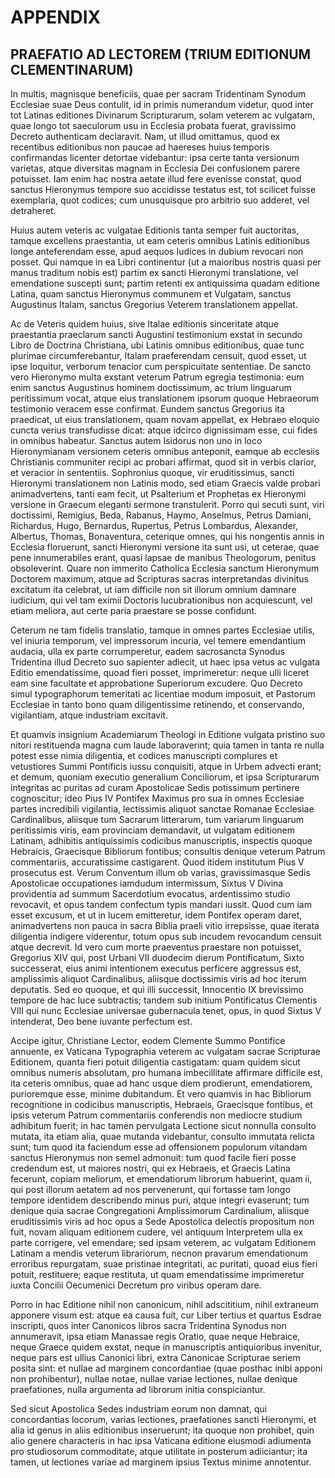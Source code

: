# APPENDIX

## PRAEFATIO AD LECTOREM (TRIUM EDITIONUM CLEMENTINARUM)

In multis, magnisque beneficiis, quae per sacram Tridentinam Synodum Ecclesiae suae Deus contulit, id in primis numerandum videtur, quod inter tot Latinas editiones Divinarum Scripturarum, solam veterem ac vulgatam, quae longo tot saeculorum usu in Ecclesia probata fuerat, gravissimo Decreto authenticam declaravit. Nam, ut illud omittamus, quod ex recentibus editionibus non paucae ad haereses huius temporis confirmandas licenter detortae videbantur: ipsa certe tanta versionum varietas, atque diversitas magnam in Ecclesia Dei confusionem parere potuisset. Iam enim hac nostra aetate illud fere evenisse constat, quod sanctus Hieronymus tempore suo accidisse testatus est, tot scilicet fuisse exemplaria, quot codices; cum unusquisque pro arbitrio suo adderet, vel detraheret.

Huius autem veteris ac vulgatae Editionis tanta semper fuit auctoritas, tamque excellens praestantia, ut eam ceteris omnibus Latinis editionibus longe anteferendam esse, apud aequos Iudices in dubium revocari non posset. Qui namque in ea Libri continentur (ut a maioribus nostris quasi per manus traditum nobis est) partim ex sancti Hieronymi translatione, vel emendatione suscepti sunt; partim retenti ex antiquissima quadam editione Latina, quam sanctus Hieronymus communem et Vulgatam, sanctus Augustinus Italam, sanctus Gregorius Veterem translationem appellat.

Ac de Veteris quidem huius, sive Italae editionis sinceritate atque praestantia praeclarum sancti Augustini testimonium exstat in secundo Libro de Doctrina Christiana, ubi Latinis omnibus editionibus, quae tunc plurimae circumferebantur, Italam praeferendam censuit, quod esset, ut ipse loquitur, verborum tenacior cum perspicuitate sententiae. De sancto vero Hieronymo multa exstant veterum Patrum egregia testimonia: eum enim sanctus Augustinus hominem doctissimum, ac trium linguarum peritissimum vocat, atque eius translationem ipsorum quoque Hebraeorum testimonio veracem esse confirmat. Eundem sanctus Gregorius ita praedicat, ut eius translationem, quam novam appellat, ex Hebraeo eloquio cuncta verius transfudisse dicat: atque idcirco dignissimam esse, cui fides in omnibus habeatur. Sanctus autem Isidorus non uno in loco Hieronymianam versionem ceteris omnibus anteponit, eamque ab ecclesiis Christianis communiter recipi ac probari affirmat, quod sit in verbis clarior, et veracior in sententiis. Sophronius quoque, vir eruditissimus, sancti Hieronymi translationem non Latinis modo, sed etiam Graecis valde probari animadvertens, tanti eam fecit, ut Psalterium et Prophetas ex Hieronymi versione in Graecum eleganti sermone transtulerit. Porro qui secuti sunt, viri doctissimi, Remigius, Beda, Rabanus, Haymo, Anselmus, Petrus Damiani, Richardus, Hugo, Bernardus, Rupertus, Petrus Lombardus, Alexander, Albertus, Thomas, Bonaventura, ceterique omnes, qui his nongentis annis in Ecclesia floruerunt, sancti Hieronymi versione ita sunt usi, ut ceterae, quae pene innumerabiles erant, quasi lapsae de manibus Theologorum, penitus obsoleverint. Quare non immerito Catholica Ecclesia sanctum Hieronymum Doctorem maximum, atque ad Scripturas sacras interpretandas divinitus excitatum ita celebrat, ut iam difficile non sit illorum omnium damnare iudicium, qui vel tam eximii Doctoris lucubrationibus non acquiescunt, vel etiam meliora, aut certe paria praestare se posse confidunt.

Ceterum ne tam fidelis translatio, tamque in omnes partes Ecclesiae utilis, vel iniuria temporum, vel impressorum incuria, vel temere emendantium audacia, ulla ex parte corrumperetur, eadem sacrosancta Synodus Tridentina illud Decreto suo sapienter adiecit, ut haec ipsa vetus ac vulgata Editio emendatissime, quoad fieri posset, imprimeretur: neque ulli liceret eam sine facultate et approbatione Superiorum excudere. Quo Decreto simul typographorum temeritati ac licentiae modum imposuit, et Pastorum Ecclesiae in tanto bono quam diligentissime retinendo, et conservando, vigilantiam, atque industriam excitavit.

Et quamvis insignium Academiarum Theologi in Editione vulgata pristino suo nitori restituenda magna cum laude laboraverint; quia tamen in tanta re nulla potest esse nimia diligentia, et codices manuscripti complures et vetustiores Summi Pontificis iussu conquisiti, atque in Urbem advecti erant; et demum, quoniam executio generalium Conciliorum, et ipsa Scripturarum integritas ac puritas ad curam Apostolicae Sedis potissimum pertinere cognoscitur; ideo Pius IV Pontifex Maximus pro sua in omnes Ecclesiae partes incredibili vigilantia, lectissimis aliquot sanctae Romanae Ecclesiae Cardinalibus, aliisque tum Sacrarum litterarum, tum variarum linguarum peritissimis viris, eam provinciam demandavit, ut vulgatam editionem Latinam, adhibitis antiquissimis codicibus manuscriptis, inspectis quoque Hebraicis, Graecisque Bibliorum fontibus; consultis denique veterum Patrum commentariis, accuratissime castigarent. Quod itidem institutum Pius V prosecutus est. Verum Conventum illum ob varias, gravissimasque Sedis Apostolicae occupationes iamdudum intermissum, Sixtus V Divina providentia ad summum Sacerdotium evocatus, ardentissimo studio revocavit, et opus tandem confectum typis mandari iussit. Quod cum iam esset excusum, et ut in lucem emitteretur, idem Pontifex operam daret, animadvertens non pauca in sacra Biblia praeli vitio irrepsisse, quae iterata diligentia indigere viderentur, totum opus sub incudem revocandum censuit atque decrevit. Id vero cum morte praeventus praestare non potuisset, Gregorius XIV qui, post Urbani VII duodecim dierum Pontificatum, Sixto successerat, eius animi intentionem executus perficere aggressus est, amplissimis aliquot Cardinalibus, aliisque doctissimis viris ad hoc iterum deputatis. Sed eo quoque, et qui illi successit, Innocentio IX brevissimo tempore de hac luce subtractis; tandem sub initium Pontificatus Clementis VIII qui nunc Ecclesiae universae gubernacula tenet, opus, in quod Sixtus V intenderat, Deo bene iuvante perfectum est.

Accipe igitur, Christiane Lector, eodem Clemente Summo Pontifice annuente, ex Vaticana Typographia veterem ac vulgatam sacrae Scripturae Editionem, quanta fieri potuit diligentia castigatam: quam quidem sicut omnibus numeris absolutam, pro humana imbecillitate affirmare difficile est, ita ceteris omnibus, quae ad hanc usque diem prodierunt, emendatiorem, purioremque esse, minime dubitandum. Et vero quamvis in hac Bibliorum recognitione in codicibus manuscriptis, Hebraeis, Graecisque fontibus, et ipsis veterum Patrum commentariis conferendis non mediocre studium adhibitum fuerit; in hac tamen pervulgata Lectione sicut nonnulla consulto mutata, ita etiam alia, quae mutanda videbantur, consulto immutata relicta sunt; tum quod ita faciendum esse ad offensionem populorum vitandam sanctus Hieronymus non semel admonuit: tum quod facile fieri posse credendum est, ut maiores nostri, qui ex Hebraeis, et Graecis Latina fecerunt, copiam meliorum, et emendatiorum librorum habuerint, quam ii, qui post illorum aetatem ad nos pervenerunt, qui fortasse tam longo tempore identidem describendo minus puri, atque integri evaserunt; tum denique quia sacrae Congregationi Amplissimorum Cardinalium, aliisque eruditissimis viris ad hoc opus a Sede Apostolica delectis propositum non fuit, novam aliquam editionem cudere, vel antiquum Interpretem ulla ex parte corrigere, vel emendare; sed ipsam veterem, ac vulgatam Editionem Latinam a mendis veterum librariorum, necnon pravarum emendationum erroribus repurgatam, suae pristinae integritati, ac puritati, quoad eius fieri potuit, restituere; eaque restituta, ut quam emendatissime imprimeretur iuxta Concilii Oecumenici Decretum pro viribus operam dare.

Porro in hac Editione nihil non canonicum, nihil adscititium, nihil extraneum apponere visum est: atque ea causa fuit, cur Liber tertius et quartus Esdrae inscripti, quos inter Canonicos libros sacra Tridentina Synodus non annumeravit, ipsa etiam Manassae regis Oratio, quae neque Hebraice, neque Graece quidem exstat, neque ín manuscriptis antiquioribus invenitur, neque pars est ullius Canonici libri, extra Canonicae Scripturae seriem posita sint: et nullae ad marginem concordantiae (quae posthac inibi apponi non prohibentur), nullae notae, nullae variae lectiones, nullae denique praefationes, nulla argumenta ad librorum initia conspiciantur.

Sed sicut Apostolica Sedes industriam eorum non damnat, qui concordantias locorum, varias lectiones, praefationes sancti Hieronymi, et alia id genus in aliis editionibus inseruerunt; ita quoque non prohibet, quin alio genere characteris in hac ipsa Vaticana editione eiusmodi adiumenta pro studiosorum commoditate, atque utilitate in posterum adiiciantur; ita tamen, ut lectiones variae ad marginem ipsius Textus minime annotentur.
